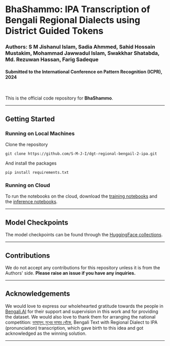 # BhaShammo: IPA Transcription of Bengali Regional Dialects using District Guided Tokens

### Authors: S M Jishanul Islam, Sadia Ahmmed, Sahid Hossain Mustakim, Mohammad Jawwadul Islam, Swakkhar Shatabda, Md. Rezuwan Hassan, Farig Sadeque
#### Submitted to the International Conference on Pattern Recognition (ICPR), 2024

<br/>

This is the official code repository for **BhaShammo**.

---

## Getting Started

### Running on Local Machines
Clone the repository
```shell
git clone https://github.com/S-M-J-I/dgt-regional-bengail-2-ipa.git
```

And install the packages
```shell
pip install requirements.txt
```

### Running on Cloud

To run the notebooks on the cloud, download the [training notebooks](./training_notebooks/) and the [inference notebooks](./inference_notebooks/).

---

## Model Checkpoints

The model checkpoints can be found through the [HuggingFace collections](https://huggingface.co/collections/teamapocalypseml/bengali-regional-text-to-ipa-models-65eff2c76e38bf2ff9656442).

---

## Contributions

We do not accept any contributions for this repository unless it is from the Authors' side. **Please raise an issue if you have any inquiries.**

---

## Acknowledgements

We would love to express our wholehearted gratitude towards the people in [Bengali.AI](https://bengali.ai/) for their support and supervision in this work and for providing the dataset. We would also love to thank them for arranging the national competition: [ভাষামূল: মুখের ভাষার খোঁজে](https://www.kaggle.com/competitions/regipa/overview), Bengali Text with Regional Dialect to IPA (pronunciation) transcription, which gave birth to this idea and got acknowledged as the winning solution.

---
